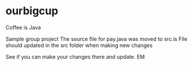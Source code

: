 # ourbigcup
Coffee is Java

Sample group project
The source file for pay.java was moved to src.is
File should updated in the src folder when making new changes

See if you can make your changes there and update.
EM

